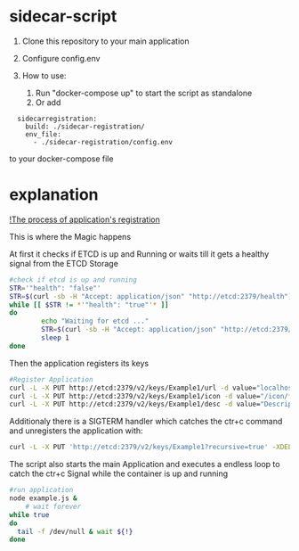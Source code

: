 # sidecar-script
1. Clone this repository to your main application

2. Configure config.env

3. How to use:
	1. Run "docker-compose up" to start the script as standalone 
	2. Or add
		
```
  sidecarregistration:
    build: ./sidecar-registration/
    env_file:
      - ./sidecar-registration/config.env
``` 
to your docker-compose file


# explanation

[!The process of application's registration](https://github.com/ScaleIT-ORG/spsc-app-registration/blob/master/Resources/Documentation/App%20-%20Registration.png)

This is where the Magic happens

At first it checks if ETCD is up and Running or waits till it gets a healthy signal from the ETCD Storage 

```bash
#check if etcd is up and running
STR='"health": "false"'
STR=$(curl -sb -H "Accept: application/json" "http://etcd:2379/health")
while [[ $STR != *'"health": "true"'* ]]
do
        echo "Waiting for etcd ..."
        STR=$(curl -sb -H "Accept: application/json" "http://etcd:2379/health")
        sleep 1
done
```

Then the application registers its keys
```bash
#Register Application
curl -L -X PUT http://etcd:2379/v2/keys/Example1/url -d value="localhost:3000"
curl -L -X PUT http://etcd:2379/v2/keys/Example1/icon -d value="/icon/favicon.png"
curl -L -X PUT http://etcd:2379/v2/keys/Example1/desc -d value="Description here  ...."
```

Additionaly there is a SIGTERM handler which catches the ctr+c command and unregisters the application with:
```bash
curl -L -X PUT 'http://etcd:2379/v2/keys/Example1?recursive=true' -XDELETE
```

The script also starts the main Application and executes a endless loop to catch the ctr+c Signal while the container is up and running
```bash
#run application
node example.js &
	# wait forever
while true
do
  tail -f /dev/null & wait ${!}
done
```

